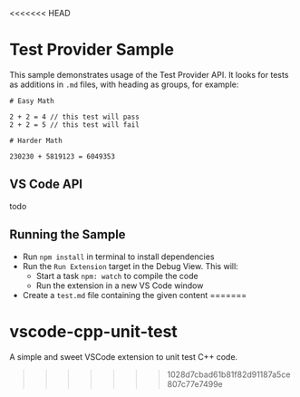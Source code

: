 <<<<<<< HEAD
# Test Provider Sample

This sample demonstrates usage of the Test Provider API. It looks for tests as additions in `.md` files, with heading as groups, for example:

```
# Easy Math

2 + 2 = 4 // this test will pass
2 + 2 = 5 // this test will fail

# Harder Math

230230 + 5819123 = 6049353
```

## VS Code API

todo

## Running the Sample

- Run `npm install` in terminal to install dependencies
- Run the `Run Extension` target in the Debug View. This will:
	- Start a task `npm: watch` to compile the code
	- Run the extension in a new VS Code window
- Create a `test.md` file containing the given content
=======
# vscode-cpp-unit-test
A simple and sweet VSCode extension to unit test C++ code.
>>>>>>> 1028d7cbad61b81f82d91187a5ce807c77e7499e
